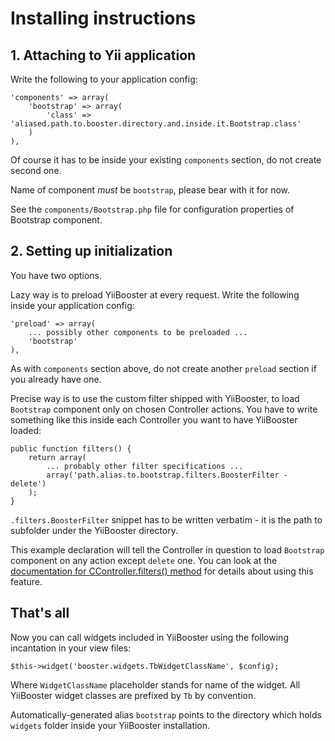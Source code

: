 # Installing instructions

## 1. Attaching to Yii application

Write the following to your application config:

    'components' => array(
        'bootstrap' => array(
            'class' => 'aliased.path.to.booster.directory.and.inside.it.Bootstrap.class'
        )
    ),

Of course it has to be inside your existing `components` section, do not create second one.

Name of component _must_ be `bootstrap`, please bear with it for now.

See the `components/Bootstrap.php` file for configuration properties of Bootstrap component.

## 2. Setting up initialization

You have two options.

Lazy way is to preload YiiBooster at every request. Write the following inside your application config:

    'preload' => array(
        ... possibly other components to be preloaded ...
        'bootstrap'
    ),

As with `components` section above, do not create another `preload` section if you already have one.

Precise way is to use the custom filter shipped with YiiBooster, to load `Bootstrap` component only on chosen Controller actions.
You have to write something like this inside each Controller you want to have YiiBooster loaded:

    public function filters() {
        return array(
            ... probably other filter specifications ...
            array('path.alias.to.bootstrap.filters.BoosterFilter - delete')
        );
    }

`.filters.BoosterFilter` snippet has to be written verbatim - it is the path to subfolder under the YiiBooster directory.

This example declaration will tell the Controller in question to load `Bootstrap` component on any action except `delete` one.
You can look at the [documentation for CController.filters() method](http://www.yiiframework.com/doc/api/CController#filters-detail)
for details about using this feature.

## That's all

Now you can call widgets included in YiiBooster using the following incantation in your view files:

    $this->widget('booster.widgets.TbWidgetClassName', $config);

Where `WidgetClassName` placeholder stands for name of the widget.
All YiiBooster widget classes are prefixed by `Tb` by convention.

Automatically-generated alias `bootstrap` points to the directory which holds `widgets` folder inside your YiiBooster installation.



